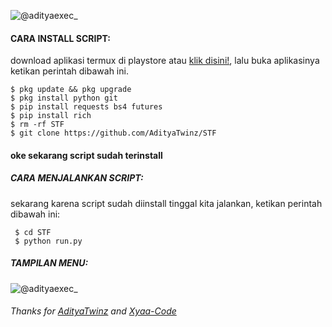![@adityaexec_]()

#### CARA INSTALL SCRIPT:
 download aplikasi termux di playstore atau [klik disini!](https://f-droid.org/repo/com.termux_118.apk), lalu buka aplikasinya ketikan perintah dibawah ini.
 ```
 $ pkg update && pkg upgrade
 $ pkg install python git
 $ pip install requests bs4 futures
 $ pip install rich
 $ rm -rf STF
 $ git clone https://github.com/AdityaTwinz/STF
 ```
#### oke sekarang script sudah terinstall
##### CARA MENJALANKAN SCRIPT:
 sekarang karena script sudah diinstall tinggal kita jalankan, ketikan perintah dibawah ini:
 ```
  $ cd STF
  $ python run.py
 ```
##### TAMPILAN MENU:
![@adityaexec_]()


###### Thanks for [AdityaTwinz](https://github.com/AdityaTwinz) and [Xyaa-Code](https://github.com/Xyaa-Code)

